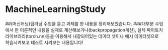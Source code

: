 # MachineLearningStudy
##(머신러닝)딥러닝 수업을 듣고 과제를 한 내용을 정리해보았습니다.
###대부분 수업에서 한 이론적인 내용을 실제로 계산해보거나(backpropagation계산), 실제 파이토치 라이브러리(torch.nn)등을 이용해서 내장되어있는 데이터 셋이나 예시 데이터셋으로 학습시켜보고 테스트 시켜보는 내용입니다!
